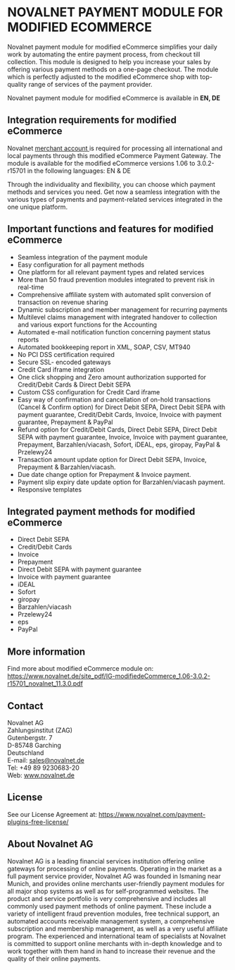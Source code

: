 # NOVALNET PAYMENT MODULE FOR MODIFIED ECOMMERCE
Novalnet payment module for modified eCommerce simplifies your daily work by automating the entire payment process, from checkout till collection. This module is designed to help you increase your sales by offering various payment methods on a one-page checkout. The module which is perfectly adjusted to the modified eCommerce shop with top-quality range of services of the payment provider.

Novalnet payment module for modified eCommerce is available in <b>EN, DE</b>

## Integration requirements for modified eCommerce
Novalnet <a href="https://www.novalnet.de/"> merchant account </a> is required for processing all international and local payments through this modified eCommerce Payment Gateway. The module is available for the modified eCommerce versions 1.06 to 3.0.2-r15701 in the following languages: EN & DE

Through the individuality and flexibility, you can choose which payment methods and services you need. Get now a seamless integration with the various types of payments and payment-related services integrated in the one unique platform.

## Important functions and features for modified eCommerce

* Seamless integration of the payment module
* Easy configuration for all payment methods
* One platform for all relevant payment types and related services
* More than 50 fraud prevention modules integrated to prevent risk in real-time
* Comprehensive affiliate system with automated split conversion of transaction on revenue sharing
* Dynamic subscription and member management for recurring payments
* Multilevel claims management with integrated handover to collection and various export functions for the Accounting
* Automated e-mail notification function concerning payment status reports
* Automated bookkeeping report in XML, SOAP, CSV, MT940
* No PCI DSS certification required
* Secure SSL- encoded gateways
* Credit Card iframe integration
* One click shopping and  Zero amount authorization supported for Credit/Debit Cards & Direct Debit SEPA
* Custom CSS configuration for Credit Card iframe
* Easy way of confirmation and cancellation of on-hold transactions (Cancel & Confirm option) for Direct Debit SEPA, Direct Debit SEPA with payment guarantee, Credit/Debit Cards, Invoice, Invoice with payment guarantee, Prepayment & PayPal
* Refund option for Credit/Debit Cards, Direct Debit SEPA, Direct Debit SEPA with payment guarantee, Invoice, Invoice with payment guarantee, Prepayment, Barzahlen/viacash, Sofort, iDEAL, eps, giropay, PayPal & Przelewy24
* Transaction amount update option for Direct Debit SEPA, Invoice, Prepayment & Barzahlen/viacash.
* Due date change option for Prepayment & Invoice payment.
* Payment slip expiry date update option for Barzahlen/viacash payment.
* Responsive templates

## Integrated payment methods for modified eCommerce

 * Direct Debit SEPA
 * Credit/Debit Cards
 * Invoice
 * Prepayment
 * Direct Debit SEPA with payment guarantee
 * Invoice with payment guarantee
 * iDEAL
 * Sofort
 * giropay
 * Barzahlen/viacash
 * Przelewy24
 * eps
 * PayPal

## More information
Find more about modified eCommerce module on: https://www.novalnet.de/site_pdf/IG-modifiedeCommerce_1.06-3.0.2-r15701_novalnet_11.3.0.pdf<br>

## Contact
Novalnet AG<br>
Zahlungsinstitut (ZAG)<br>
Gutenbergstr. 7 <br>
D-85748 Garching <br>
Deutschland<br>
E-mail: sales@novalnet.de<br>
Tel: +49 89 9230683-20<br>
Web: www.novalnet.de

## License
See our License Agreement at: https://www.novalnet.com/payment-plugins-free-license/

## About Novalnet AG
Novalnet AG is a leading financial services institution offering online gateways for processing of online payments. Operating in the market as a full payment service provider, Novalnet AG was founded in Ismaning near Munich, and provides online merchants user-friendly payment modules for all major shop systems as well as for self-programmed websites. The product and service portfolio is very comprehensive and includes all commonly used payment methods of online payment. These include a variety of intelligent fraud prevention modules, free technical support, an automated accounts receivable management system, a comprehensive subscription and membership management, as well as a very useful affiliate program. The experienced and international team of specialists at Novalnet is committed to support online merchants with in-depth knowledge and to work together with them hand in hand to increase their revenue and the quality of their online payments.
